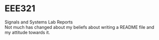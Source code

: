 # EEE321
Signals and Systems Lab Reports
</br>
Not much has changed about my beliefs about writing a README file and my attitude towards it.
